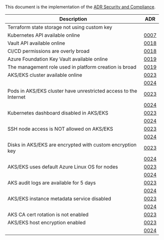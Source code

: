 #

This document is the implementation of the [ADR Security and Compliance](../adr/0015-security-and-compliance.md).

| Description                                                      | ADR                                              |
| -----------------------------------------------------------------| ------------------------------------------------ |
| Terraform state storage not using custom key                     |                                                  |
| Kubernetes API available online                                  | [0007](../adr/0007-management-connectivity.md)   |
| Vault API available online                                       | [0018](../adr/0018-vault-setup.md)               |
| CI/CD permissions are overly broad                               | [0018](../adr/0018-vault-setup.md)               |
| Azure Foundation Key Vault available online                      | [0019](../adr/0019-foundation-azure.md)          |
| The management role used in platform creation is broad           | [0019](../adr/0019-foundation-azure.md)          |
| AKS/EKS cluster available online                                 | [0023](..adr/../../adr/0023-kubernetes-azure.md) |
|                                                                  | [0024](..adr/../../adr/0024-kubernetes-aws.md)   |
| Pods in AKS/EKS cluster have unrestricted access to the Internet | [0023](..adr/../../adr/0023-kubernetes-azure.md) |
|                                                                  | [0024](..adr/../../adr/0024-kubernetes-aws.md)   |
| Kubernetes dashboard disabled in AKS/EKS                         | [0023](..adr/../../adr/0023-kubernetes-azure.md) |
|                                                                  | [0024](..adr/../../adr/0024-kubernetes-aws.md)   |
| SSH node access is NOT allowed on AKS/EKS                        | [0023](..adr/../../adr/0023-kubernetes-azure.md) |
|                                                                  | [0024](..adr/../../adr/0024-kubernetes-aws.md)   |
| Disks in AKS/EKS are encrypted with custom encryption key        | [0023](..adr/../../adr/0023-kubernetes-azure.md) |
|                                                                  | [0024](..adr/../../adr/0024-kubernetes-aws.md)   |
| AKS/EKS uses default Azure Linux OS for nodes                    | [0023](..adr/../../adr/0023-kubernetes-azure.md) |
|                                                                  | [0024](..adr/../../adr/0024-kubernetes-aws.md)   |
| AKS audit logs are available for 5 days                          | [0023](..adr/../../adr/0023-kubernetes-azure.md) |
|                                                                  | [0024](..adr/../../adr/0024-kubernetes-aws.md)   |
| AKS/EKS instance metadata service disabled                       | [0023](..adr/../../adr/0023-kubernetes-azure.md) |
|                                                                  | [0024](..adr/../../adr/0024-kubernetes-aws.md)   |
| AKS CA cert rotation is not enabled                              | [0023](..adr/../../adr/0023-kubernetes-azure.md) |
| AKS/EKS host encryption enabled                                  | [0023](..adr/../../adr/0023-kubernetes-azure.md) |
|                                                                  | [0024](..adr/../../adr/0024-kubernetes-aws.md)   |
